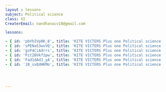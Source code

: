 ```yaml
--- 
layout : lessons 
subject: Political science
class: XI
CreaterEmail: nandhanacv10@gmail.com

lessons: 

- { id: 'pbYhIVpRK_8', title: 'KITE VICTERS Plus one Political science  Class 01 (First Bell-ഫസ്റ്റ് ബെല്‍)' }
- { id: 'sPENa53wvVQ', title: 'KITE VICTERS Plus one Political science  Class 02 (First Bell-ഫസ്റ്റ് ബെല്‍)' }
- { id: 'gsP4CiAdrrs', title: 'KITE VICTERS Plus one Political science  Class 03 (First Bell-ഫസ്റ്റ് ബെല്‍)' }
- { id: 'Pit2BVkf2pw', title: 'KITE VICTERS Plus one Political science  Class 04 (First Bell-ഫസ്റ്റ് ബെല്‍)' }
- { id: 'Fad1dAdJ_yA', title: 'KITE VICTERS Plus one Political science  Class 05 (First Bell-ഫസ്റ്റ് ബെല്‍)' }
- { id: 'J8_sxQdHKMo', title: 'KITE VICTERS Plus one Political science  Class 06 (First Bell-ഫസ്റ്റ് ബെല്‍)' }




---
```

